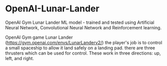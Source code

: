 # OpenAI-Lunar-Lander
OpenAI Gym Lunar Lander ML model - trained and tested using Artificial Neural Network, Convolutional Neural Network and Reinforcement learning.

OpenAI Gym game Lunar Lander (https://gym.openai.com/envs/LunarLanderv2/) the player's job is to control a small spaceship to allow it land safely on a landing
pad. there are three thrusters which can be used for control. These work in three directions: up, left, and right.
